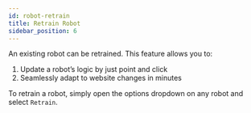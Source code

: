 ```yaml
---
id: robot-retrain
title: Retrain Robot
sidebar_position: 6
---
```


An existing robot can be retrained. This feature allows you to:
1. Update a robot’s logic by just point and click
2. Seamlessly adapt to website changes in minutes


To retrain a robot, simply open the options dropdown on any robot and select `Retrain`. 